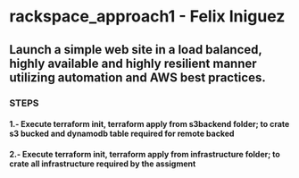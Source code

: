 # rackspace_approach1 - Felix Iniguez
## Launch a simple web site in a load balanced, highly available and highly resilient manner utilizing automation and AWS best practices.

### **STEPS**
#### **1.-** Execute terraform init, terraform apply from s3backend folder; to crate s3 bucked and dynamodb table required for remote backed
#### **2.-** Execute terraform init, terraform apply from infrastructure folder; to crate all infrastructure required by the assigment
